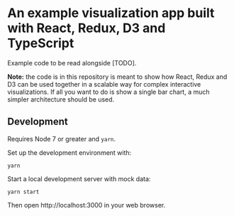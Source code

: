 # An example visualization app built with React, Redux, D3 and TypeScript

Example code to be read alongside [TODO].

**Note:** the code is in this repository is meant to show how React, Redux and
D3 can be used together in a scalable way for complex interactive
visualizations. If all you want to do is show a single bar chart, a much simpler
architecture should be used.

## Development

Requires Node 7 or greater and `yarn`.

Set up the development environment with:
```shell
yarn
```

Start a local development server with mock data:
```shell
yarn start
```

Then open http://localhost:3000 in your web browser.
